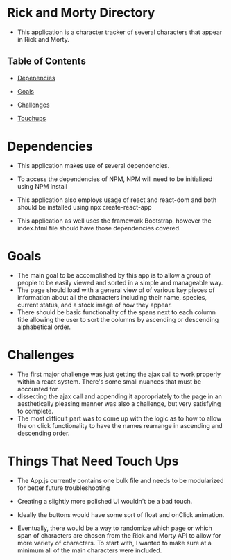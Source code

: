 # Rick and Morty Directory

* This application is a character tracker of several characters that appear in Rick and Morty. 


## Table of Contents



* [Depenencies](#Dependencies)

* [Goals](#Goals)

* [Challenges](#Challenges)

* [Touchups](#Touchups)

# Dependencies

* This application makes use of several dependencies.

* To access the dependencies of NPM, NPM will need to be initialized using NPM install

* This application also employs usage of react and react-dom and both should be installed using npx create-react-app

* This application as well uses the framework Bootstrap, however the index.html file should have those dependencies covered.

# Goals

* The main goal to be accomplished by this app is to allow a group of people to be easily viewed and sorted in a simple and manageable way.
* The page should load with a general view of of various key pieces of information about all the characters including their name, species, current status, and a stock image of how they appear.
* There should be basic functionality of the spans next to each column title allowing the user to sort the columns by ascending or descending alphabetical order.


# Challenges

* The first major challenge was just getting the ajax call to work properly within a react system. There's some small nuances that must be accounted for.
* dissecting the ajax call and appending it appropriately to the page in an aesthetically pleasing manner was also a challenge, but very satisfying to complete.
* The most difficult part was to come up with the logic as to how to allow the on click functionality to have the names rearrange in ascending and descending order.

# Things That Need Touch Ups

* The App.js currently contains one bulk file and needs to be modularized for better future troubleshooting

* Creating a slightly more polished UI wouldn't be a bad touch.

* Ideally the buttons would have some sort of float and onClick animation.

* Eventually, there would be a way to randomize which page or which span of characters are chosen from the Rick and Morty API to allow for more variety of characters. To start with, I wanted to make sure at a minimum all of the main characters were included. 